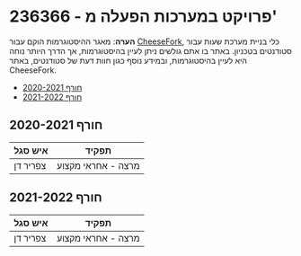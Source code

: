 # 236366 - פרויקט במערכות הפעלה מ'

**הערה**: מאגר ההיסטוגרמות הוקם עבור [CheeseFork](https://cheesefork.cf/), כלי בניית מערכת שעות עבור סטודנטים בטכניון. באתר בו אתם גולשים ניתן לעיין בהיסטוגרמות, אך הדרך היותר נוחה היא לעיין בהיסטוגרמות, ובמידע נוסף כגון חוות דעת של סטודנטים, באתר CheeseFork.

* [חורף 2020-2021](#202001)
* [חורף 2021-2022](#202101)

<h2 id="202001">חורף 2020-2021</h2>

| איש סגל | תפקיד |
| ---- | ---- |
| צפריר דן | מרצה - אחראי מקצוע |

<h2 id="202101">חורף 2021-2022</h2>

| איש סגל | תפקיד |
| ---- | ---- |
| צפריר דן | מרצה - אחראי מקצוע |

